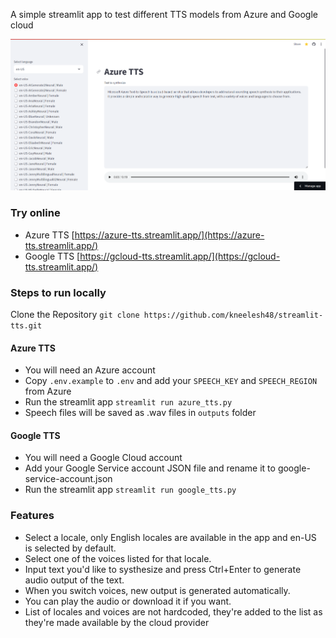 A simple streamlit app to test different TTS models from Azure and Google cloud

![Azure TTS](screenshots/Azure%20TTS.png)

### Try online
* Azure TTS [https://azure-tts.streamlit.app/](https://azure-tts.streamlit.app/)
* Google TTS [https://gcloud-tts.streamlit.app/](https://gcloud-tts.streamlit.app/)

### Steps to run locally
Clone the Repository `git clone https://github.com/kneelesh48/streamlit-tts.git`

#### Azure TTS
* You will need an Azure account
* Copy `.env.example` to `.env` and add your `SPEECH_KEY` and `SPEECH_REGION` from Azure
* Run the streamlit app `streamlit run azure_tts.py`
* Speech files will be saved as .wav files in `outputs` folder

#### Google TTS
* You will need a Google Cloud account
* Add your Google Service account JSON file and rename it to google-service-account.json
* Run the streamlit app `streamlit run google_tts.py`

### Features
* Select a locale, only English locales are available in the app and en-US is selected by default.
* Select one of the voices listed for that locale.
* Input text you'd like to systhesize and press Ctrl+Enter to generate audio output of the text.
* When you switch voices, new output is generated automatically.
* You can play the audio or download it if you want.
* List of locales and voices are not hardcoded, they're added to the list as they're made available by the cloud provider
